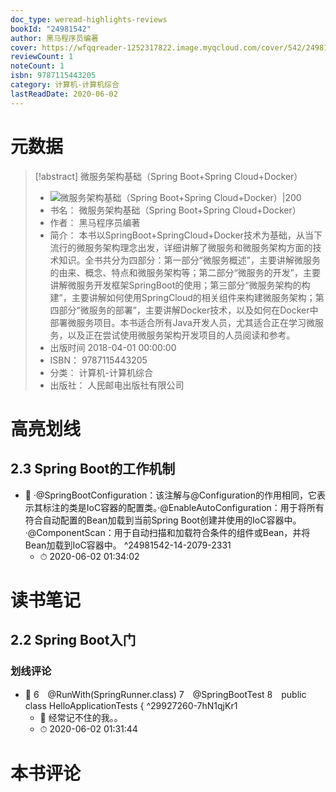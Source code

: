 ```yaml
---
doc_type: weread-highlights-reviews
bookId: "24981542"
author: 黑马程序员编著
cover: https://wfqqreader-1252317822.image.myqcloud.com/cover/542/24981542/t7_24981542.jpg
reviewCount: 1
noteCount: 1
isbn: 9787115443205
category: 计算机-计算机综合
lastReadDate: 2020-06-02
---
```

# 元数据
> [!abstract] 微服务架构基础（Spring Boot+Spring Cloud+Docker）
> - ![ 微服务架构基础（Spring Boot+Spring Cloud+Docker）|200](https://wfqqreader-1252317822.image.myqcloud.com/cover/542/24981542/t7_24981542.jpg)
> - 书名： 微服务架构基础（Spring Boot+Spring Cloud+Docker）
> - 作者： 黑马程序员编著
> - 简介： 本书以SpringBoot+SpringCloud+Docker技术为基础，从当下流行的微服务架构理念出发，详细讲解了微服务和微服务架构方面的技术知识。全书共分为四部分：第一部分“微服务概述”，主要讲解微服务的由来、概念、特点和微服务架构等；第二部分“微服务的开发”，主要讲解微服务开发框架SpringBoot的使用；第三部分“微服务架构的构建”，主要讲解如何使用SpringCloud的相关组件来构建微服务架构；第四部分“微服务的部署”，主要讲解Docker技术，以及如何在Docker中部署微服务项目。本书适合所有Java开发人员，尤其适合正在学习微服务，以及正在尝试使用微服务架构开发项目的人员阅读和参考。
> - 出版时间 2018-04-01 00:00:00
> - ISBN： 9787115443205
> - 分类： 计算机-计算机综合
> - 出版社： 人民邮电出版社有限公司

# 高亮划线

## 2.3 Spring Boot的工作机制


- 📌 ·@SpringBootConfiguration：该注解与@Configuration的作用相同，它表示其标注的类是IoC容器的配置类。·@EnableAutoConfiguration：用于将所有符合自动配置的Bean加载到当前Spring Boot创建并使用的IoC容器中。·@ComponentScan：用于自动扫描和加载符合条件的组件或Bean，并将Bean加载到IoC容器中。 ^24981542-14-2079-2331
    - ⏱ 2020-06-02 01:34:02 
# 读书笔记

## 2.2 Spring Boot入门

### 划线评论
- 📌 6　@RunWith(SpringRunner.class)
7　@SpringBootTest
8　public class HelloApplicationTests {  ^29927260-7hN1qjKr1
    - 💭 经常记不住的我。。
    - ⏱ 2020-06-02 01:31:44
   
# 本书评论
